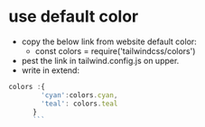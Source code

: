 # use default color

- copy the below link from website default color:
  - const colors = require('tailwindcss/colors')
- pest the link in tailwind.config.js on upper.
- write in extend:

````js
colors :{
        'cyan':colors.cyan,
        'teal': colors.teal
      }
      ```
````
